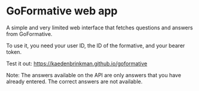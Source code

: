 # GoFormative web app
A simple and very limited web interface that fetches questions and answers from GoFormative.


To use it, you need your user ID, the ID of the formative, and your bearer token.


Test it out: https://kaedenbrinkman.github.io/goformative


Note: The answers available on the API are only answers that you have already entered. The correct answers are not available.
